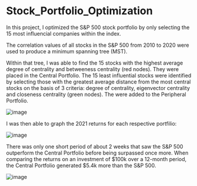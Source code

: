 # Stock_Portfolio_Optimization

In this project, I optimized the S&P 500 stock portfolio by only selecting the 15 most influencial companies within the index.

The correlation values of all stocks in the S&P 500 from 2010 to 2020 were used to produce a minimum spanning tree (MST). 

Within that tree, I was able to find the 15 stocks with the highest average degree of centrality and betweeness centrality (red nodes). They were placed in the Central Portfolio.
The 15 least influential stocks were identified by selecting those with the greatest average distance from the most central stocks on the basis of 3 criteria: degree of centrality, eigenvector centrality and closeness centrality (green nodes). The were added to the Peripheral Portfolio.

![image](https://github.com/user-attachments/assets/9a469928-6e17-41c3-a9c2-6e3b4a8fafa8)

I was then able to graph the 2021 returns for each respective portfilio:

![image](https://github.com/user-attachments/assets/10af7349-10cb-4b00-8c4f-080e18cf3fd9)

There was only one short period of about 2 weeks that saw the S&P 500 outperform the Central Portfolio before being surpassed once more.
When comparing the returns on an investment of $100k over a 12-month period, the Central Portfolio generated $5.4k more than the S&P 500.

![image](https://github.com/user-attachments/assets/1e862a2a-5d76-4345-9eb3-98c5980d6eb4)

